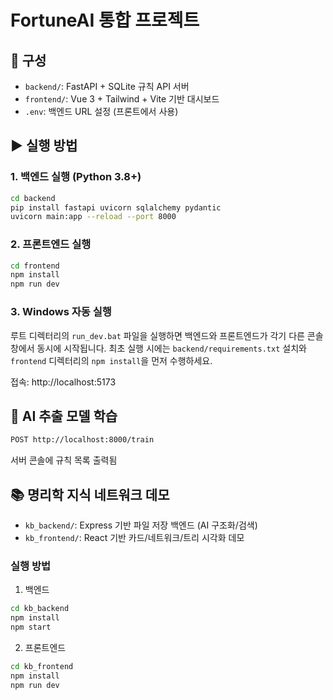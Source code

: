 # FortuneAI 통합 프로젝트

## 📁 구성
- `backend/`: FastAPI + SQLite 규칙 API 서버
- `frontend/`: Vue 3 + Tailwind + Vite 기반 대시보드
- `.env`: 백엔드 URL 설정 (프론트에서 사용)

## ▶ 실행 방법

### 1. 백엔드 실행 (Python 3.8+)
```bash
cd backend
pip install fastapi uvicorn sqlalchemy pydantic
uvicorn main:app --reload --port 8000
```

### 2. 프론트엔드 실행
```bash
cd frontend
npm install
npm run dev
```

### 3. Windows 자동 실행
루트 디렉터리의 `run_dev.bat` 파일을 실행하면 백엔드와 프론트엔드가 각기 다른 콘솔 창에서 동시에 시작됩니다. 최초 실행 시에는 `backend/requirements.txt` 설치와 `frontend` 디렉터리의 `npm install`을 먼저 수행하세요.

접속: http://localhost:5173

## 🧠 AI 추출 모델 학습
```bash
POST http://localhost:8000/train
```

서버 콘솔에 규칙 목록 출력됨

## 📚 명리학 지식 네트워크 데모
- `kb_backend/`: Express 기반 파일 저장 백엔드 (AI 구조화/검색)
- `kb_frontend/`: React 기반 카드/네트워크/트리 시각화 데모

### 실행 방법
1. 백엔드
```bash
cd kb_backend
npm install
npm start
```
2. 프론트엔드
```bash
cd kb_frontend
npm install
npm run dev
```

